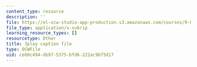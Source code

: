 ```yaml
---
content_type: resource
description: ''
file: https://ol-ocw-studio-app-production.s3.amazonaws.com/courses/9-04-sensory-systems-fall-2013/ce60c494db975375bfd6222ac9bf5d17_9fL2zRnkDdQ.vtt
file_type: application/x-subrip
learning_resource_types: []
resourcetype: Other
title: 3play caption file
type: OCWFile
uid: ce60c494-db97-5375-bfd6-222ac9bf5d17
---
```

